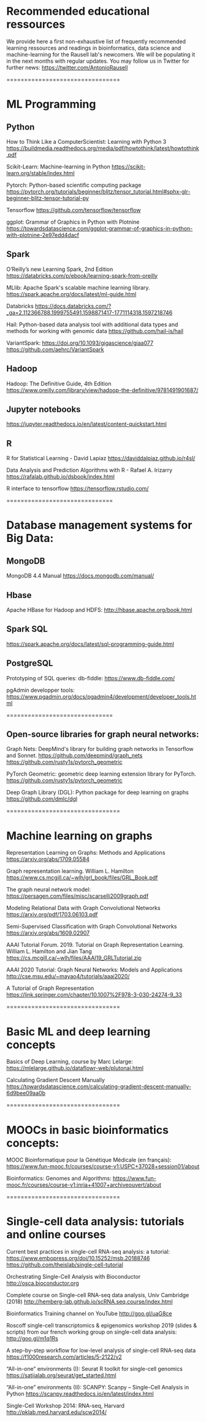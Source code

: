 # Recommended educational ressources
We provide here a first non-exhaustive list of frequently recommended learning ressources and readings in bioinformatics, data science and machine-learning for the Rausell lab's newcomers. We will be populating it in the next months with regular updates. You may follow us in Twitter for further news: https://twitter.com/AntonioRausell

================================
# ML Programming

## Python
How to Think Like a ComputerScientist: Learning with Python 3
https://buildmedia.readthedocs.org/media/pdf/howtothink/latest/howtothink.pdf

Scikit-Learn: Machine-learning in Python
https://scikit-learn.org/stable/index.html

Pytorch:  Python-based scientific computing package
https://pytorch.org/tutorials/beginner/blitz/tensor_tutorial.html#sphx-glr-beginner-blitz-tensor-tutorial-py

Tensorflow
https://github.com/tensorflow/tensorflow

ggplot: Grammar of Graphics in Python with Plotnine
https://towardsdatascience.com/ggplot-grammar-of-graphics-in-python-with-plotnine-2e97edd4dacf

## Spark
O’Reilly’s new Learning Spark, 2nd Edition 
https://databricks.com/p/ebook/learning-spark-from-oreilly

MLlib: Apache Spark's scalable machine learning library. 
https://spark.apache.org/docs/latest/ml-guide.html

Databricks
https://docs.databricks.com/?_ga=2.112366788.1999755491.1598871417-1771114318.1597218746

Hail: Python-based data analysis tool with additional data types and methods for working with genomic data
https://github.com/hail-is/hail

VariantSpark: https://doi.org/10.1093/gigascience/giaa077
https://github.com/aehrc/VariantSpark

## Hadoop
Hadoop: The Definitive Guide, 4th Edition
https://www.oreilly.com/library/view/hadoop-the-definitive/9781491901687/

## Jupyter notebooks
https://jupyter.readthedocs.io/en/latest/content-quickstart.html

## R
R for Statistical Learning - David Lapiaz
https://daviddalpiaz.github.io/r4sl/

Data Analysis and Prediction Algorithms with R - Rafael A. Irizarry
https://rafalab.github.io/dsbook/index.html

R interface to tensorflow
https://tensorflow.rstudio.com/

==============================
# Database management systems for Big Data:

## MongoDB
MongoDB 4.4 Manual
https://docs.mongodb.com/manual/

## Hbase
Apache HBase for Hadoop and HDFS:
http://hbase.apache.org/book.html

## Spark SQL
https://spark.apache.org/docs/latest/sql-programming-guide.html

## PostgreSQL
Prototyping of SQL queries:
db-fiddle: https://www.db-fiddle.com/

pgAdmin developper tools: 
https://www.pgadmin.org/docs/pgadmin4/development/developer_tools.html

==============================
## Open-source libraries for graph neural networks:

Graph Nets: DeepMind's library for building graph networks in Tensorflow and Sonnet.
https://github.com/deepmind/graph_nets
https://github.com/rusty1s/pytorch_geometric

PyTorch Geometric: geometric deep learning extension library for PyTorch.
https://github.com/rusty1s/pytorch_geometric

Deep Graph Library (DGL): Python package for deep learning on graphs
https://github.com/dmlc/dgl

================================
# Machine learning on graphs

Representation Learning on Graphs: Methods and Applications
https://arxiv.org/abs/1709.05584

Graph representation learning. William L. Hamilton 
https://www.cs.mcgill.ca/~wlh/grl_book/files/GRL_Book.pdf

The graph neural network model:
https://persagen.com/files/misc/scarselli2009graph.pdf

Modeling Relational Data with Graph Convolutional Networks
https://arxiv.org/pdf/1703.06103.pdf

Semi-Supervised Classification with Graph Convolutional Networks
https://arxiv.org/abs/1609.02907

AAAI Tutorial Forum. 2019. Tutorial on Graph Representation Learning. William L. Hamilton and Jian Tang
https://cs.mcgill.ca/~wlh/files/AAAI19_GRLTutorial.zip

AAAI 2020 Tutorial: Graph Neural Networks: Models and Applications
http://cse.msu.edu/~mayao4/tutorials/aaai2020/

A Tutorial of Graph Representation
https://link.springer.com/chapter/10.1007%2F978-3-030-24274-9_33

================================
# Basic ML and deep learning concepts

Basics of Deep Learning, course by Marc Lelarge:
https://mlelarge.github.io/dataflowr-web/plutonai.html

Calculating Gradient Descent Manually
https://towardsdatascience.com/calculating-gradient-descent-manually-6d9bee09aa0b

================================
# MOOCs in basic bioinformatics concepts:

MOOC Bioinformatique pour la Génétique Médicale (en français):
https://www.fun-mooc.fr/courses/course-v1:USPC+37028+session01/about

Bioinformatics: Genomes and Algorithms: 
https://www.fun-mooc.fr/courses/course-v1:inria+41007+archiveouvert/about

================================
# Single-cell data analysis: tutorials and online courses

Current best practices in single-cell RNA-seq analysis: a tutorial:
https://www.embopress.org/doi/10.15252/msb.20188746
https://github.com/theislab/single-cell-tutorial

Orchestrating Single-Cell Analysis with Bioconductor
http://osca.bioconductor.org 

Complete course on Single-cell RNA-seq data analysis, Univ Cambridge (2018)
http://hemberg-lab.github.io/scRNA.seq.course/index.html

Bioinformatics Training channel on YouTube
http://goo.gl/uaG8ce

Roscoff single-cell transcriptomics & epigenomics workshop 2019 (slides & scripts)
from our french working group on single-cell data analysis:
http://goo.gl/m1q1Rs  

A step-by-step workflow for low-level analysis of single-cell RNA-seq data
https://f1000research.com/articles/5-2122/v2

“All-in-one” environments (I): Seurat R toolkit for single-cell genomics
https://satijalab.org/seurat/get_started.html

“All-in-one” environments (II):  SCANPY: Scanpy – Single-Cell Analysis in Python
https://scanpy.readthedocs.io/en/latest/index.html 

Single-Cell Workshop 2014: RNA-seq, Harvard
http://pklab.med.harvard.edu/scw2014/
